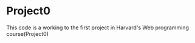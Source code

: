 # Project0

This code is a working to the first project in Harvard's Web programming course(Project0)

